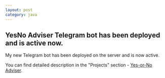 ```yaml
---
layout: post
category: java
---
```

## YesNo Adviser Telegram bot has been deployed and is active now.
My new Telegram bot has been deployed on the server and is now active.

You can find detailed description in the "Projects" section - [Yes-or-No Adviser](/projects/yesnoadviser/ "Yes-or-No Adviser project's page").